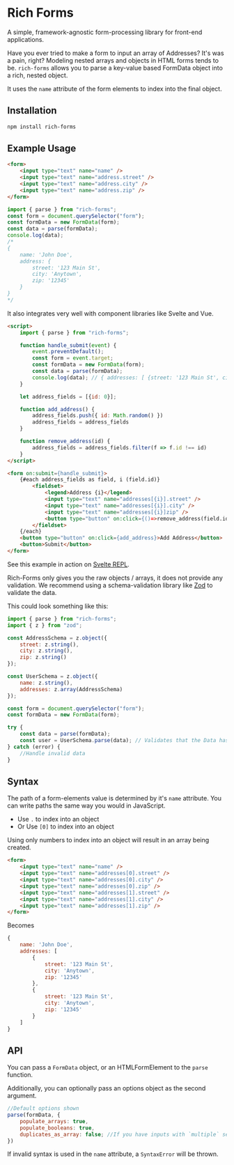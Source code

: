 # Rich Forms

A simple, framework-agnostic form-processing library for front-end applications.

Have you ever tried to make a form to input an array of Addresses? It's was a pain, right?
Modeling nested arrays and objects in HTML forms tends to be. `rich-forms` allows you to parse
a key-value based FormData object into a rich, nested object.

It uses the `name` attribute of the form elements to index into the final object.

## Installation

```bash
npm install rich-forms
```

## Example Usage

```html
<form>
	<input type="text" name="name" />
	<input type="text" name="address.street" />
	<input type="text" name="address.city" />
	<input type="text" name="address.zip" />
</form>
```

```javascript
import { parse } from "rich-forms";
const form = document.querySelector("form");
const formData = new FormData(form);
const data = parse(formData);
console.log(data);
/* 
{ 
    name: 'John Doe', 
    address: { 
        street: '123 Main St', 
        city: 'Anytown', 
        zip: '12345' 
    }
}
*/
```

It also integrates very well with component libraries like Svelte and Vue.

```html
<script>
    import { parse } from "rich-forms";

    function handle_submit(event) {
        event.preventDefault();
        const form = event.target;
        const formData = new FormData(form);
        const data = parse(formData);
        console.log(data); // { addresses: [ {street: '123 Main St', city: 'Anytown', zip: '12345'}] }
    }

    let address_fields = [{id: 0}];

    function add_address() {
        address_fields.push({ id: Math.random() })
        address_fields = address_fields
    }

    function remove_address(id) {
        address_fields = address_fields.filter(f => f.id !== id)
    }
</script>

<form on:submit={handle_submit}>
    {#each address_fields as field, i (field.id)}
        <fieldset>
            <legend>Address {i}</legend>
            <input type="text" name="addresses[{i}].street" />
            <input type="text" name="addresses[{i}].city" />
            <input type="text" name="addresses[{i}]zip" />
            <button type="button" on:click={()=>remove_address(field.id)}>Remove Address</button>
        </fieldset>
    {/each}
    <button type="button" on:click={add_address}>Add Address</button>
    <button>Submit</button>
</form>
```

See this example in action on [Svelte REPL](https://svelte.dev/repl/6c99138b765b42778a125007d0060f34?version=3.58.0).

Rich-Forms only gives you the raw objects / arrays, it does not provide any validation. We recommend using
a schema-validation library like [Zod](https://www.zod.dev/) to validate the data.

This could look something like this:

```javascript
import { parse } from "rich-forms";
import { z } from "zod";

const AddressSchema = z.object({
	street: z.string(),
	city: z.string(),
	zip: z.string()
});

const UserSchema = z.object({
	name: z.string(),
	addresses: z.array(AddressSchema)
});

const form = document.querySelector("form");
const formData = new FormData(form);

try {
	const data = parse(formData);
	const user = UserSchema.parse(data); // Validates that the Data has the correct shape. Returned object is typed.
} catch (error) {
	//Handle invalid data
}
```

## Syntax

The path of a form-elements value is determined by it's `name` attribute.
You can write paths the same way you would in JavaScript.

- Use `.` to index into an object
- Or Use `[0]` to index into an object

Using only numbers to index into an object will result in an array being created.

```html
<form>
	<input type="text" name="name" />
	<input type="text" name="addresses[0].street" />
	<input type="text" name="addresses[0].city" />
	<input type="text" name="addresses[0].zip" />
	<input type="text" name="addresses[1].street" />
	<input type="text" name="addresses[1].city" />
	<input type="text" name="addresses[1].zip" />
</form>
```

Becomes

```javascript
{
    name: 'John Doe',
    addresses: [
        {
            street: '123 Main St',
            city: 'Anytown',
            zip: '12345'
        },
        {
            street: '123 Main St',
            city: 'Anytown',
            zip: '12345'
        }
    ]
}
```

## API

You can pass a `FormData` object, or an HTMLFormElement to the `parse` function.

Additionally, you can optionally pass an options object as the second argument.

```javascript
//Default options shown
parse(formData, {
    populate_arrays: true,
    populate_booleans: true,
    duplicates_as_array: false; //If you have inputs with `multiple` set, then set this to true
})
```

If invalid syntax is used in the `name` attribute, a `SyntaxError` will be thrown.
